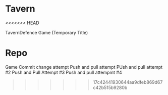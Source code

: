 # Tavern
<<<<<<< HEAD

TavernDefence Game (Temporary Title)

Repo
=======
Game 
Commit change attempt
Push and pull attempt 
PUsh and pull attempt #2
Push and Pull Attempt #3
Push and pull attempmt #4
>>>>>>> 17c42441930644aa9dfeb869d67c42b515b9280b
